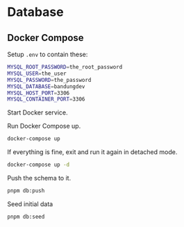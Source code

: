 # Database

## Docker Compose

Setup `.env` to contain these:

```sh
MYSQL_ROOT_PASSWORD=the_root_password
MYSQL_USER=the_user
MYSQL_PASSWORD=the_password
MYSQL_DATABASE=bandungdev
MYSQL_HOST_PORT=3306
MYSQL_CONTAINER_PORT=3306
```

Start Docker service.

Run Docker Compose up.

```sh
docker-compose up
```

If everything is fine, exit and run it again in detached mode.

```sh
docker-compose up -d
```

Push the schema to it.

```sh
pnpm db:push
```

Seed initial data

```sh
pnpm db:seed
```
